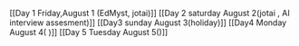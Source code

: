 [[Day 1 Friday,August 1 (EdMyst, jotai)]]
[[Day 2  saturday August 2(jotai , AI interview assesment)]]
[[Day3 sunday August 3(holiday)]]
[[Day4 Monday August 4( )]]
[[Day 5 Tuesday August 5()]]